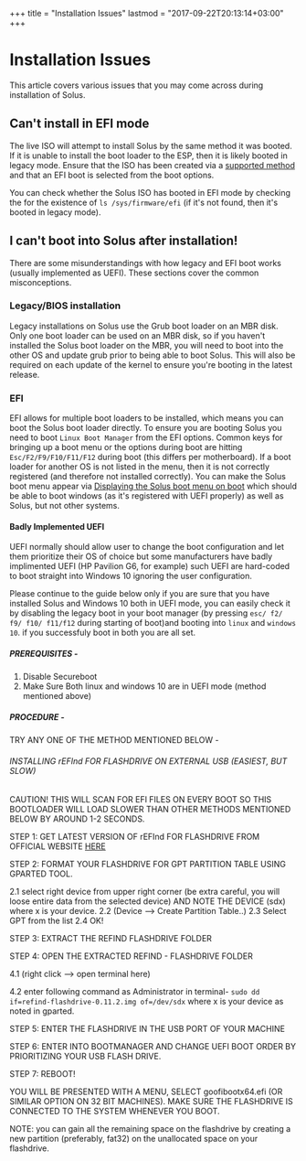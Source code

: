 +++
title = "Installation Issues"
lastmod = "2017-09-22T20:13:14+03:00"
+++
# Installation Issues

This article covers various issues that you may come across during installation of Solus.

## Can't install in EFI mode

The live ISO will attempt to install Solus by the same method it was booted. If it is unable to install the boot loader to the ESP, then it is likely booted in legacy mode. Ensure that the ISO has been created via a [supported method](/articles/installation/preparing-to-install/en/) and that an EFI boot is selected from the boot options.

You can check whether the Solus ISO has booted in EFI mode by checking the for the existence of `ls /sys/firmware/efi` (if it's not found, then it's booted in legacy mode).

## I can't boot into Solus after installation!

There are some misunderstandings with how legacy and EFI boot works (usually implemented as UEFI). These sections cover the common misconceptions.

### Legacy/BIOS installation

Legacy installations on Solus use the Grub boot loader on an MBR disk. Only one boot loader can be used on an MBR disk, so if you haven't installed the Solus boot loader on the MBR, you will need to boot into the other OS and update grub prior to being able to boot Solus. This will also be required on each update of the kernel to ensure you're booting in the latest release.

### EFI

EFI allows for multiple boot loaders to be installed, which means you can boot the Solus boot loader directly. To ensure you are booting Solus you need to boot `Linux Boot Manager` from the EFI options. Common keys for bringing up a boot menu or the options during boot are hitting `Esc/F2/F9/F10/F11/F12` during boot (this differs per motherboard). If a boot loader for another OS is not listed in the menu, then it is not correctly registered (and therefore not installed correctly). You can make the Solus boot menu appear via [Displaying the Solus boot menu on boot](/articles/troubleshooting/boot-management/en/#displaying-the-solus-boot-menu-by-default-on-boot) which should be able to boot windows (as it's registered with UEFI properly) as well as Solus, but not other systems.

#### Badly Implemented UEFI

UEFI normally should allow user to change the boot configuration and let them prioritize their OS of choice but some manufacturers have badly implimented UEFI (HP Pavilion G6, for example) such UEFI are hard-coded to boot straight into Windows 10 ignoring the user configuration.

Please continue to the guide below only if you are sure that you have installed Solus and Windows 10 both in UEFI mode, you can easily check it by disabling the legacy boot in your boot manager (by pressing `esc/ f2/ f9/ f10/ f11/f12` during starting of boot)and booting into `linux` and `windows 10`. if you successfuly boot in both you are all set.

##### PREREQUISITES -

1. Disable Secureboot
2. Make Sure Both linux and windows 10 are in UEFI mode (method mentioned above)

##### PROCEDURE - 

TRY ANY ONE OF THE METHOD MENTIONED BELOW - 

###### INSTALLING rEFInd FOR FLASHDRIVE ON EXTERNAL USB (EASIEST, BUT SLOW)

CAUTION!
THIS WILL SCAN FOR EFI FILES ON EVERY BOOT SO THIS BOOTLOADER WILL LOAD SLOWER THAN OTHER METHODS MENTIONED BELOW BY AROUND 1-2 SECONDS.

STEP 1:
GET LATEST VERSION OF rEFInd FOR FLASHDRIVE FROM OFFICIAL WEBSITE [HERE](https://sourceforge.net/projects/refind/files/0.11.2/refind-flashdrive-0.11.2.zip/download)

STEP 2:
FORMAT YOUR FLASHDRIVE FOR GPT PARTITION TABLE USING GPARTED TOOL.

2.1
select right device from upper right corner (be extra careful, you will loose entire data from the selected device)
AND NOTE THE DEVICE (sdx) where x is your device.
2.2
(Device --> Create Partition Table..)
2.3
Select GPT from the list
2.4 
OK!

STEP 3:
EXTRACT THE REFIND FLASHDRIVE FOLDER 

STEP 4:
OPEN THE EXTRACTED REFIND - FLASHDRIVE FOLDER

4.1
(right click --> open terminal here)

4.2
enter following command as Administrator in terminal-
`sudo dd if=refind-flashdrive-0.11.2.img of=/dev/sdx` where x is your device as noted in gparted.

STEP 5:
ENTER THE FLASHDRIVE IN THE USB PORT OF YOUR MACHINE

STEP 6:
ENTER INTO BOOTMANAGER AND CHANGE UEFI BOOT ORDER BY PRIORITIZING YOUR USB FLASH DRIVE.

STEP 7:
REBOOT!

YOU WILL BE PRESENTED WITH A MENU, SELECT goofibootx64.efi (OR SIMILAR OPTION ON 32 BIT MACHINES). MAKE SURE THE FLASHDRIVE IS CONNECTED TO THE SYSTEM WHENEVER YOU BOOT.

NOTE: 
you can gain all the remaining space on the flashdrive by creating a new partition (preferably, fat32) on the unallocated space on your flashdrive.



